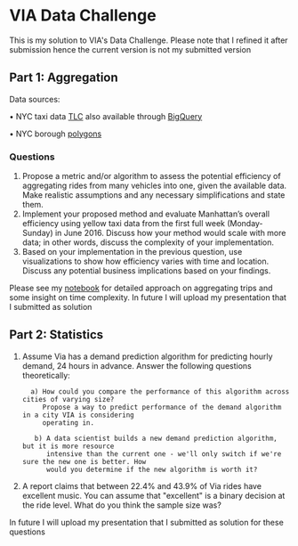# VIA Data Challenge

This is my solution to VIA's Data Challenge. Please note that I refined it after submission hence the current version is not my submitted version

## Part 1: Aggregation

Data sources:

• NYC taxi data [TLC](https://www1.nyc.gov/site/tlc/about/tlc-trip-record-data.page) also available through [BigQuery](https://bigquery.cloud.google.com/table/imjasonhstorage:nyctaxi.trip_data)
 
• NYC borough [polygons](https://data.cityofnewyork.us/City-Government/Borough-Boundaries/tqmj-j8zm)


### Questions

1. Propose a metric and/or algorithm to assess the potential efficiency of aggregating rides
from many vehicles into one, given the available data. Make realistic assumptions and any
necessary simplifications and state them.
2. Implement your proposed method and evaluate Manhattan’s overall efficiency using yellow
taxi data from the first full week (Monday-Sunday) in June 2016. Discuss how your method
would scale with more data; in other words, discuss the complexity of your implementation.
3. Based on your implementation in the previous question, use visualizations to show how
efficiency varies with time and location. Discuss any potential business implications based on
your findings.

Please see my [notebook](https://github.com/vai-ml/Via-NYC_Taxi/blob/master/Via-NYC_Taxi.ipynb) for detailed approach on aggregating  trips and some insight on time complexity. In future I will upload my presentation that I submitted as solution



## Part 2: Statistics
1. Assume Via has a demand prediction algorithm for predicting hourly demand, 24 hours in
advance. Answer the following questions theoretically:

         a) How could you compare the performance of this algorithm across cities of varying size? 
            Propose a way to predict performance of the demand algorithm in a city VIA is considering 
            operating in.

          b) A data scientist builds a new demand prediction algorithm, but it is more resource
             intensive than the current one - we'll only switch if we're sure the new one is better. How
             would you determine if the new algorithm is worth it?

2. A report claims that between 22.4% and 43.9% of Via rides have excellent music. You can
assume that "excellent" is a binary decision at the ride level. What do you think the sample size
was?

In future I will upload my presentation that I submitted as solution for these questions